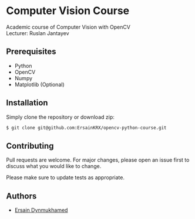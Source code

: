 # Computer Vision Course
Academic course of Computer Vision with OpenCV <br>
Lecturer: Ruslan Jantayev

## Prerequisites
* Python
* OpenCV
* Numpy
* Matplotlib (Optional)


## Installation
Simply clone the repository or download zip: 
```sh
$ git clone git@github.com:ErsainKRX/opencv-python-course.git
```


## Contributing
Pull requests are welcome. For major changes, please open an issue first to discuss what you would like to change.

Please make sure to update tests as appropriate.

## Authors
* [Ersain Dynmukhamed](https://github.com/ErsainKRX)
